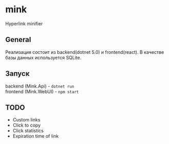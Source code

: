 # mink
Hyperlink minifier

## General
Реализация состоит из backend(dotnet 5.0) и frontend(react). В качестве базы данных используется SQLite.

## Запуск
backend (Mink.Api) - `dotnet run` \
frontend (Mink.WebUI) - `npm start`

## TODO
 - Custom links
 - Click to copy
 - Click statistics
 - Expiration time of link
